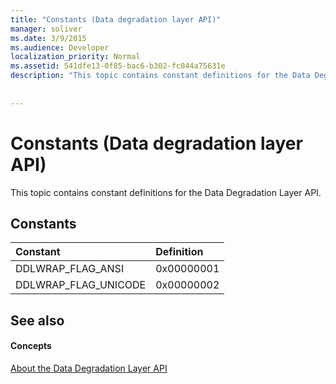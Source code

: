 ```yaml
---
title: "Constants (Data degradation layer API)"
manager: soliver
ms.date: 3/9/2015
ms.audience: Developer
localization_priority: Normal
ms.assetid: 541dfe13-0f85-bac6-b302-fc044a75631e
description: "This topic contains constant definitions for the Data Degradation Layer API."
 
 
---
```


# Constants (Data degradation layer API)

This topic contains constant definitions for the Data Degradation Layer API.
  
## Constants

|**Constant**|**Definition**|
|:-----|:-----|
|DDLWRAP_FLAG_ANSI  <br/> |0x00000001  <br/> |
|DDLWRAP_FLAG_UNICODE  <br/> |0x00000002  <br/> |
   
## See also

#### Concepts

[About the Data Degradation Layer API](about-the-data-degradation-layer-api.md)

